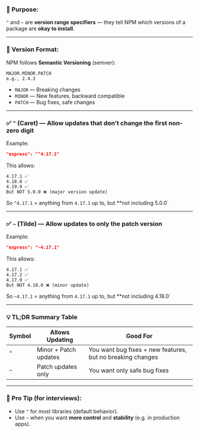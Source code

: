 ### 🎯 Purpose:

`^` and `~` are **version range specifiers** — they tell NPM which versions of a package are **okay to install**.

---

### 🔢 Version Format:

NPM follows **Semantic Versioning** (semver):

```
MAJOR.MINOR.PATCH
e.g., 2.4.3
```

* `MAJOR` — Breaking changes
* `MINOR` — New features, backward compatible
* `PATCH` — Bug fixes, safe changes

---

### ✅ `^` (Caret) — Allow updates that **don’t change the first non-zero digit**

Example:

```json
"express": "^4.17.1"
```

This allows:

```
4.17.1 ✅
4.18.0 ✅
4.19.9 ✅
But NOT 5.0.0 ❌ (major version update)
```

So `^4.17.1` = anything from `4.17.1` up to, but \*\*not including 5.0.0\`

---

### ✅ `~` (Tilde) — Allow updates to **only the patch version**

Example:

```json
"express": "~4.17.1"
```

This allows:

```
4.17.1 ✅
4.17.2 ✅
4.17.9 ✅
But NOT 4.18.0 ❌ (minor update)
```

So `~4.17.1` = anything from `4.17.1` up to, but \*\*not including 4.18.0\`

---

### 💡 TL;DR Summary Table

| Symbol | Allows Updating       | Good For                                                   |
| ------ | --------------------- | ---------------------------------------------------------- |
| `^`    | Minor + Patch updates | You want bug fixes + new features, but no breaking changes |
| `~`    | Patch updates only    | You want only safe bug fixes                               |

---

### 📌 Pro Tip (for interviews):

* Use `^` for most libraries (default behavior).
* Use `~` when you want **more control** and **stability** (e.g. in production apps).
